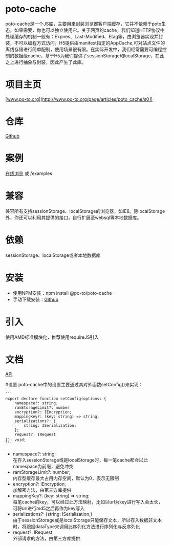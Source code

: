 # poto-cache
poto-cache是一个JS库，主要用来封装浏览器客户端缓存，它并不依赖于poto生态，如果需要，你也可以独立使用它。关于网页的cache，我们知道HTTP协议中处理缓存的机制一般有：Expires、Last-Modified、Etag等，由浏览器实现并封装，不可以编程方式访问。H5提供由manifest指定的AppCache,可对站点文件的离线存储进行简单配制，使用场景很有限。在实际开发中，我们经常需要可编程控制的数据级cache，基于H5为我们提供了sessionStorage和localStorage，在此之上进行抽象与封装，因此产生了此库。

# 项目主页
[www.po-to.org](http://www.po-to.org/page/articles/poto_cache/s01)

# 仓库
[Github](https://github.com/po-to/poto-cache)

# 案例
[在线浏览](http://www.po-to.org/static/examples/poto_cache) 或 /examples

# 兼容
兼容所有支持sessionStorage、localStorage的浏览器，如IE8。除localStorage外，你还可以利用其提供的接口，自行扩展至websql等本地数据库。 

# 依赖
sessionStorage、localStorage或者本地数据库

# 安装
- 使用NPM安装：npm install @po-to/poto-cache
- 手动下载安装：[Github](https://github.com/po-to/poto-cache)

# 引入
使用AMD标准模块化，推荐使用requireJS引入

# 文档
[API](http://www.po-to.org/static/api/poto_cache)

#设置
poto-cache中的设置主要通过其对外函数setConfig()来实现：

    ```
	export declare function setConfig(options: {
		namespace?: string;
		ramStorageLimit?: number
		encryption?: IEncryption;
		mappingKey?: (key: string) => string;
		serializations?: { 
			string: ISerialization;
		};
		request?: IRequest
	}): void;　　
    ```

- namespace?: string;   
在存入sessionStorage或是localStorage时，每一笔cache都会以此namespace为前缀，避免冲突
- ramStorageLimit?: number;   
内存型缓存最大占用内存空间，默认为0，表示无限制
- encryption?: IEncryption;  
加解密方法，由第三方库提供
- mappingKey?: (key: string) => string;   
每笔cache的key，可以经过此方法映射，比如以url为key进行写入会太长，可将url进行md5之后再作为key写入
- serializations?: {string: ISerialization;}  
由于sessionStorage或是localStorage只能储存文本，所以存入数据非文本时，将跟据dataType来调用此序列化方法进行序列化与反序列化
- request?: IRequest  
外部请求的方法，由第三方库提供